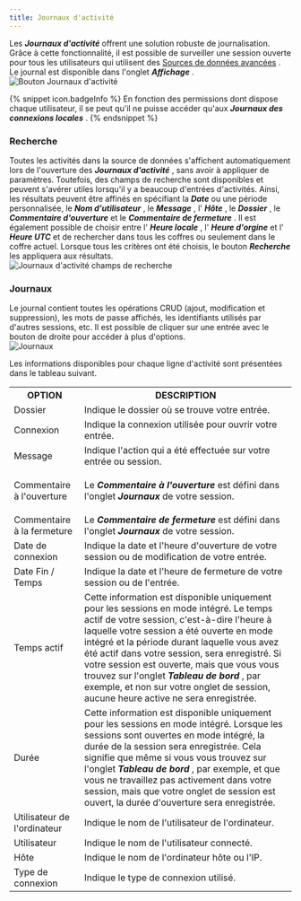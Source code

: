 ```yaml
---
title: Journaux d'activité
---
```

Les ***Journaux d'activité*** offrent une solution robuste de journalisation. Grâce à cette fonctionnalité, il est possible de surveiller une session ouverte pour tous les utilisateurs qui utilisent des [Sources de données avancées](/fr/rdm/mac/data-sources/data-sources-types/advanced-data-sources/) . Le journal est disponible dans l'onglet ***Affichage*** .  
![Bouton Journaux d'activité](/img/fr/rdm/mac/RDMMac0037.png) 

{% snippet icon.badgeInfo %} 
En fonction des permissions dont dispose chaque utilisateur, il se peut qu'il ne puisse accéder qu'aux ***Journaux des connexions locales*** . 
{% endsnippet %}
 
### Recherche 

Toutes les activités dans la source de données s'affichent automatiquement lors de l'ouverture des ***Journaux d'activité*** , sans avoir à appliquer de paramètres. Toutefois, des champs de recherche sont disponibles et peuvent s'avérer utiles lorsqu'il y a beaucoup d'entrées d'activités. Ainsi, les résultats peuvent être affinés en spécifiant la ***Date*** ou une période personnalisée, le ***Nom d'utilisateur*** , le ***Message*** , l' ***Hôte*** , le ***Dossier*** , le ***Commentaire d'ouverture*** et le ***Commentaire de fermeture*** . Il est également possible de choisir entre l' ***Heure locale*** , l' ***Heure d'orgine*** et l' ***Heure UTC*** et de rechercher dans tous les coffres ou seulement dans le coffre actuel. Lorsque tous les critères ont été choisis, le bouton ***Recherche*** les appliquera aux résultats.  
![Journaux d'activité champs de recherche](/img/fr/rdm/mac/RDMMac0038.png) 

### Journaux 
Le journal contient toutes les opérations CRUD (ajout, modification et suppression), les mots de passe affichés, les identifiants utilisés par d'autres sessions, etc. Il est possible de cliquer sur une entrée avec le bouton de droite pour accéder à plus d'options.  
![Journaux](/img/fr/rdm/mac/RDMMac0039.png) 

Les informations disponibles pour chaque ligne d'activité sont présentées dans le tableau suivant.  

<table>
	<tr>
		<th>
OPTION 
		</th>
		<th>
DESCRIPTION 
		</th>
	</tr>
	<tr>
		<td>
Dossier 
		</td>
		<td>
Indique le dossier où se trouve votre entrée. 
		</td>
	</tr>
	<tr>
		<td>
Connexion 
		</td>
		<td>
Indique la connexion utilisée pour ouvrir votre entrée. 
		</td>
	</tr>
	<tr>
		<td>
Message 
		</td>
		<td>
Indique l'action qui a été effectuée sur votre entrée ou session. 
		</td>
	</tr>
	<tr>
		<td>
Commentaire à l'ouverture 
		</td>
		<td>
		
Le ***Commentaire à l'ouverture*** est défini dans l'onglet ***Journaux*** de votre session. 
		</td>
	</tr>
	<tr>
		<td>
Commentaire à la fermeture 
		</td>
		<td>
Le ***Commentaire de fermeture*** est défini dans l'onglet ***Journaux*** de votre session. 
		</td>
	</tr>
	<tr>
		<td>
Date de connexion 
		</td>
		<td>
Indique la date et l'heure d'ouverture de votre session ou de modification de votre entrée. 
		</td>
	</tr>
	<tr>
		<td>
Date Fin / Temps 
		</td>
		<td>
Indique la date et l'heure de fermeture de votre session ou de l'entrée. 
		</td>
	</tr>
	<tr>
		<td>
Temps actif 
		</td>
		<td>
Cette information est disponible uniquement pour les sessions en mode intégré. Le temps actif de votre session, c'est-à-dire l'heure à laquelle votre session a été ouverte en mode intégré et la période durant laquelle vous avez été actif dans votre session, sera enregistré. Si votre session est ouverte, mais que vous vous trouvez sur l'onglet ***Tableau de bord*** , par exemple, et non sur votre onglet de session, aucune heure active ne sera enregistrée. 
		</td>
	</tr>
	<tr>
		<td>
Durée 
		</td>
		<td>
Cette information est disponible uniquement pour les sessions en mode intégré. Lorsque les sessions sont ouvertes en mode intégré, la durée de la session sera enregistrée. Cela signifie que même si vous vous trouvez sur l'onglet ***Tableau de bord*** , par exemple, et que vous ne travaillez pas activement dans votre session, mais que votre onglet de session est ouvert, la durée d'ouverture sera enregistrée. 
		</td>
	</tr>
	<tr>
		<td>
Utilisateur de l'ordinateur 
		</td>
		<td>
Indique le nom de l'utilisateur de l'ordinateur. 
		</td>
	</tr>
	<tr>
		<td>
Utilisateur 
		</td>
		<td>
Indique le nom de l'utilisateur connecté. 
		</td>
	</tr>
	<tr>
		<td>
Hôte 
		</td>
		<td>
Indique le nom de l'ordinateur hôte ou l'IP. 
		</td>
	</tr>
	<tr>
		<td>
Type de connexion 
		</td>
		<td>
Indique le type de connexion utilisé. 
		</td>
	</tr>
</table>


